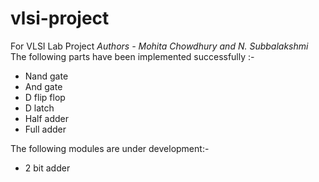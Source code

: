 # vlsi-project
For VLSI Lab Project
_Authors - Mohita Chowdhury and N. Subbalakshmi_
The following parts have been implemented successfully :-
* Nand gate
* And gate
* D flip flop
* D latch
* Half adder
* Full adder


The following modules are under development:-
* 2 bit adder
